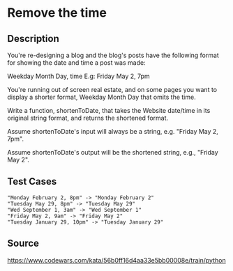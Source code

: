 # Remove the time

## Description 

You're re-designing a blog and the blog's posts have the following format for showing the date and time a post was made:

Weekday Month Day, time E.g: Friday May 2, 7pm

You're running out of screen real estate, and on some pages you want to display a shorter format, Weekday Month Day that omits the time.

Write a function, shortenToDate, that takes the Website date/time in its original string format, and returns the shortened format.

Assume shortenToDate's input will always be a string, e.g. "Friday May 2, 7pm". 

Assume shortenToDate's output will be the shortened string, e.g., "Friday May 2".

## Test Cases

    "Monday February 2, 8pm" -> "Monday February 2"
    "Tuesday May 29, 8pm" -> "Tuesday May 29"
    "Wed September 1, 3am" -> "Wed September 1"
    "Friday May 2, 9am" -> "Friday May 2"
    "Tuesday January 29, 10pm" -> "Tuesday January 29"

## Source
https://www.codewars.com/kata/56b0ff16d4aa33e5bb00008e/train/python
